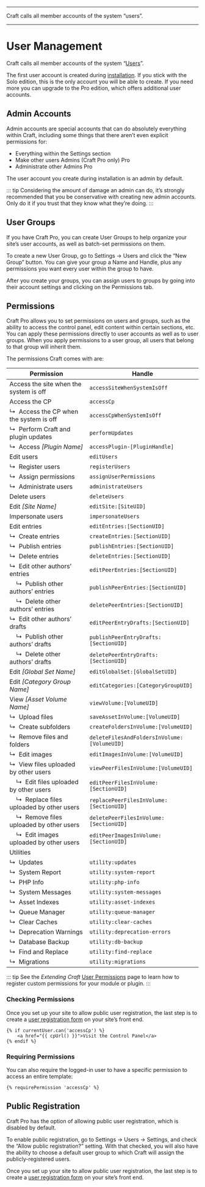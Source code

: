 - - -
Craft calls all member accounts of the system “users”.
- - -
# User Management

Craft calls all member accounts of the system “[Users](users.md)”.

The first user account is created during [installation](installation.md). If you stick with the Solo edition, this is the only account you will be able to create. If you need more you can upgrade to the Pro edition, which offers additional user accounts.

## Admin Accounts

Admin accounts are special accounts that can do absolutely everything within Craft, including some things that there aren’t even explicit permissions for:

- Everything within the Settings section
- Make other users Admins (Craft Pro only) <badge type="edition" vertical="middle" title="Administrate other Admins (Craft Pro only)">Pro</badge>
- Administrate other Admins <badge type="edition" vertical="middle" title="Craft Pro only">Pro</badge>

The user account you create during installation is an admin by default.

::: tip
Considering the amount of damage an admin can do, it’s strongly recommended that you be conservative with creating new admin accounts. Only do it if you trust that they know what they’re doing.
:::

## User Groups

If you have Craft Pro, you can create User Groups to help organize your site’s user accounts, as well as batch-set permissions on them.

To create a new User Group, go to Settings → Users and click the “New Group” button. You can give your group a Name and Handle, plus any permissions you want every user within the group to have.

After you create your groups, you can assign users to groups by going into their account settings and clicking on the Permissions tab.

## Permissions

Craft Pro allows you to set permissions on users and groups, such as the ability to access the control panel, edit content within certain sections, etc. You can apply these permissions directly to user accounts as well as to user groups. When you apply permissions to a user group, all users that belong to that group will inherit them.

The permissions Craft comes with are:

| Permission                                                       | Handle                                      |
| ---------------------------------------------------------------- | ------------------------------------------- |
| Access the site when the system is off                           | `accessSiteWhenSystemIsOff`                 |
| Access the CP                                                    | `accessCp`                                  |
| ↳&nbsp; Access the CP when the system is off                     | `accessCpWhenSystemIsOff`                   |
| ↳&nbsp; Perform Craft and plugin updates                         | `performUpdates`                            |
| ↳&nbsp; Access _[Plugin Name]_                                   | `accessPlugin-[PluginHandle]`               |
| Edit users                                                       | `editUsers`                                 |
| ↳&nbsp; Register users                                           | `registerUsers`                             |
| ↳&nbsp; Assign permissions                                       | `assignUserPermissions`                     |
| ↳&nbsp; Administrate users                                       | `administrateUsers`                         |
| Delete users                                                     | `deleteUsers`                               |
| Edit _[Site Name]_                                               | `editSite:[SiteUID]`                        |
| Impersonate users                                                | `impersonateUsers`                          |
| Edit entries                                                     | `editEntries:[SectionUID]`                  |
| ↳&nbsp; Create entries                                           | `createEntries:[SectionUID]`                |
| ↳&nbsp; Publish entries                                          | `publishEntries:[SectionUID]`               |
| ↳&nbsp; Delete entries                                           | `deleteEntries:[SectionUID]`                |
| ↳&nbsp; Edit other authors’ entries                              | `editPeerEntries:[SectionUID]`              |
| &nbsp;&nbsp;&nbsp; ↳&nbsp; Publish other authors’ entries        | `publishPeerEntries:[SectionUID]`           |
| &nbsp;&nbsp;&nbsp; ↳&nbsp; Delete other authors’ entries         | `deletePeerEntries:[SectionUID]`            |
| ↳&nbsp; Edit other authors’ drafts                               | `editPeerEntryDrafts:[SectionUID]`          |
| &nbsp;&nbsp;&nbsp; ↳&nbsp; Publish other authors’ drafts         | `publishPeerEntryDrafts:[SectionUID]`       |
| &nbsp;&nbsp;&nbsp; ↳&nbsp; Delete other authors’ drafts          | `deletePeerEntryDrafts:[SectionUID]`        |
| Edit _[Global Set Name]_                                         | `editGlobalSet:[GlobalSetUID]`              |
| Edit _[Category Group Name]_                                     | `editCategories:[CategoryGroupUID]`         |
| View _[Asset Volume Name]_                                       | `viewVolume:[VolumeUID]`                    |
| ↳&nbsp; Upload files                                             | `saveAssetInVolume:[VolumeUID]`             |
| ↳&nbsp; Create subfolders                                        | `createFoldersInVolume:[VolumeUID]`         |
| ↳&nbsp; Remove files and folders                                 | `deleteFilesAndFoldersInVolume:[VolumeUID]` |
| ↳&nbsp; Edit images                                              | `editImagesInVolume:[VolumeUID]`            |
| ↳&nbsp; View files uploaded by other users                       | `viewPeerFilesInVolume:[VolumeUID]`         |
| &nbsp;&nbsp;&nbsp; ↳&nbsp; Edit files uploaded by other users    | `editPeerFilesInVolume:[SectionUID]`        |
| &nbsp;&nbsp;&nbsp; ↳&nbsp; Replace files uploaded by other users | `replacePeerFilesInVolume:[SectionUID]`     |
| &nbsp;&nbsp;&nbsp; ↳&nbsp; Remove files uploaded by other users  | `deletePeerFilesInVolume:[SectionUID]`      |
| &nbsp;&nbsp;&nbsp; ↳&nbsp; Edit images uploaded by other users   | `editPeerImagesInVolume:[SectionUID]`       |
| Utilities                                                        |                                             |
| ↳&nbsp; Updates                                                  | `utility:updates`                           |
| ↳&nbsp; System Report                                            | `utility:system-report`                     |
| ↳&nbsp; PHP Info                                                 | `utility:php-info`                          |
| ↳&nbsp; System Messages                                          | `utility:system-messages`                   |
| ↳&nbsp; Asset Indexes                                            | `utility:asset-indexes`                     |
| ↳&nbsp; Queue Manager                                            | `utility:queue-manager`                     |
| ↳&nbsp; Clear Caches                                             | `utility:clear-caches`                      |
| ↳&nbsp; Deprecation Warnings                                     | `utility:deprecation-errors`                |
| ↳&nbsp; Database Backup                                          | `utility:db-backup`                         |
| ↳&nbsp; Find and Replace                                         | `utility:find-replace`                      |
| ↳&nbsp; Migrations                                               | `utility:migrations`                        |

::: tip
See the _Extending Craft_ [User Permissions](extend/user-permissions.md) page to learn how to register custom permissions for your module or plugin.
:::

### Checking Permissions

Once you set up your site to allow public user registration, the last step is to create a [user registration form](dev/examples/user-registration-form.md) on your site’s front end.

```twig
{% if currentUser.can('accessCp') %}
    <a href="{{ cpUrl() }}">Visit the Control Panel</a>
{% endif %}
```

### Requiring Permissions

You can also require the logged-in user to have a specific permission to access an entire template:

```twig
{% requirePermission 'accessCp' %}
```

## Public Registration

Craft Pro has the option of allowing public user registration, which is disabled by default.

To enable public registration, go to Settings → Users → Settings, and check the “Allow public registration?” setting. With that checked, you will also have the ability to choose a default user group to which Craft will assign the publicly-registered users.

Once you set up your site to allow public user registration, the last step is to create a [user registration form](https://craftcms.com/knowledge-base/front-end-user-accounts#registration-form) on your site’s front end.
